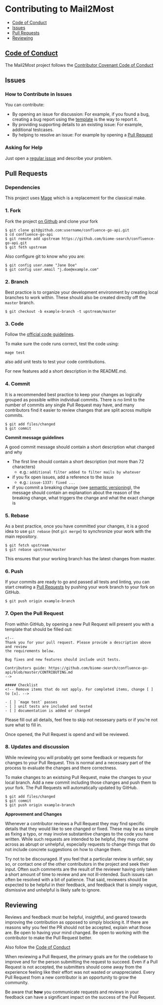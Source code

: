 # Contributing to Mail2Most

- [Code of Conduct](#code-fo-conduct)
- [Issues](#issues)
- [Pull Requests](#pull-requests)
- [Reviewing](#reviewing)

## [Code of Conduct](https://github.com/biome-search/confluence-go-api/blob/master/CODE_OF_CONDUCT.md)

The Mail2Most project follows the [Contributor Covenant Code of Conduct](https://github.com/biome-search/confluence-go-api/blob/master/CODE_OF_CONDUCT.md)

## Issues

### How to Contribute in Issues

You can contribute:

- By opening an issue for discussion: For example, if you found a bug, creating a bug report using the [template](https://github.com/biome-search/confluence-go-api/blob/master/.github/ISSUE_TEMPLATE/bug_report.md) is the way to report it.
- By providing supporting details to an existing issue: For example, additional testcases.
- By helping to resolve an issue: For example by opening a [Pull Request](https://github.com/biome-search/confluence-go-api/pulls)

### Asking for Help

Just open a [regular issue](https://github.com/biome-search/confluence-go-api/issues/new) and describe your problem.

## Pull Requests

### Dependencies

This project uses [Mage](https://magefile.org/) which is a replacement for the classical make.

### 1. Fork

Fork the project [on Github](https://github.com/biome-search/confluence-go-api/) and clone your fork

```
$ git clone git@github.com:username/confluence-go-api.git
$ cd confluence-go-api
$ git remote add upstream https://github.com/biome-search/confluence-go-api.git
$ git feth upstream
```

Also configure git to know who you are:

```
$ git config user.name "Jane Doe"
$ git config user.email "j.doe@example.com"
```

### 2. Branch

Best practice is to organize your development environment by creating local branches to work within.
These should also be created directly off the `master` branch.

```
$ git checkout -b example-branch -t upstream/master
```

### 3. Code

Follow the [official code guidelines](https://golang.org/doc/effective_go.html).

To make sure the code runs correct, test the code using:

```
mage test
```

also add unit tests to test your code contributions.

For new features add a short description in the README.md.

### 4. Commit

It is a recommended best practice to keep your changes as logically grouped as possible within individual commits.
There is no limit to the number of commits any single Pull Request may have, and many contributors find it easier to review changes that are split across multiple commits.

```
$ git add files/changed
$ git commit
```

**Commit message guidelines**

A good commit message should contain a short description what changed and why

- The first line should contain a short description (not more than 72 characters)
  - e.g.: `additional filter added to filter mails by whatever`
- if you fix open issues, add a reference to the issue
  - e.g.: `issue-1337: fixed ...`
- if you commit a breaking change (see [semantic versioning](https://semver.org/)), the message should contain an explanation about the reason of the breaking change, what triggers the change and what the exact change is

### 5. Rebase

As a best practice, once you have committed your changes, it is a good idea to use `git rebase` (not `git merge`) to synchronize your work with the main repository.

```
$ git fetch upstream
$ git rebase upstream/master
```

This ensures that your working branch has the latest changes from master.

### 6. Push

If your commits are ready to go and passed all tests and linting, you can start creating a [Pull Requests](https://github.com/biome-search/confluence-go-api/pulls) by pushing your work branch to your fork on GitHub.

```
$ git push origin example-branch
```

### 7. Open the Pull Request

From within GitHub, by opening a new Pull Request will present you with a template that should be filled out:

```
<!--
Thank you for your pull request. Please provide a description above and review
the requirements below.

Bug fixes and new features should include unit tests.

Contributors guide: https://github.com/biome-search/confluence-go-api/blob/master/CONTRIBUTING.md
-->

##### Checklist
<!-- Remove items that do not apply. For completed items, change [ ] to [x]. -->

- [ ] `mage test` passes
- [ ] unit tests are included and tested
- [ ] documentation is added or changed
```

Please fill out all details, feel free to skip not nessesary parts or if you're not sure what to fill in.

Once opened, the Pull Request is opend and will be reviewed.

### 8. Updates and discussion

While reviewing you will probably get some feedback or requests for changes to your Pull Request. This is normal and a necessary part of the process to evaluate the changes and there correctness.

To make changes to an existsing Pull Request, make the changes to your local branch.
Add a new commit including those changes and push them to your fork.
The Pull Requests will automatically updated by GitHub.

```
$ git add files/changed
$ git commit
$ git push origin example-branch
```

**Approvement and Changes**

Whenever a contributor reviews a Pull Request they may find specific details that they would like to see changed or fixed.
These may be as simple as fixing a typo, or may involve substantive changes to the code you have written.
While such requests are intended to be helpful, they may come across as abrupt or unhelpful, especially requests to change things that do not include concrete suggestions on how to change them.

Try not to be discouraged.
If you feel that a particular review is unfair, say so, or contact one of the other contributors in the project and seek their input.
Often such comments are the result of the reviewer having only taken a short amount of time to review and are not ill-intended.
Such issues can often be resolved with a bit of patience.
That said, reviewers should be expected to be helpful in their feedback, and feedback that is simply vague, dismissive and unhelpful is likely safe to ignore.

## Reviewing

Reviews and feedback must be helpful, insightful, and geared towards improving the contribution as opposed to simply blocking it.
If there are reasons why you feel the PR should not be accepted, explain what those are.
Be open to having your mind changed.
Be open to working with the contributor to make the Pull Request better.

Also follow the [Code of Conduct](https://github.com/biome-search/confluence-go-api/blob/master/CODE_OF_CONDUCT.md)

When reviewing a Pull Request, the primary goals are for the codebase to improve and for the person submitting the request to succeed.
Even if a Pull Request is not accepted, the submitters should come away from the experience feeling like their effort was not wasted or unappreciated.
Every Pull Request from a new contributor is an opportunity to grow the community.

Be aware that **how** you communicate requests and reviews in your feedback can have a significant impact on the success of the Pull Request.
